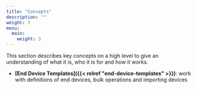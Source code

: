 ```yaml
---
title: "Concepts"
description: ""
weight: 3
menu:
  main:
    weight: 3
---
```


This section describes key concepts on a high level to give an understanding of what it is, who it is for and how it works.

- **[End Device Templates]({{< relref "end-device-templates" >}})**: work with definitions of end devices, bulk operations and importing devices
